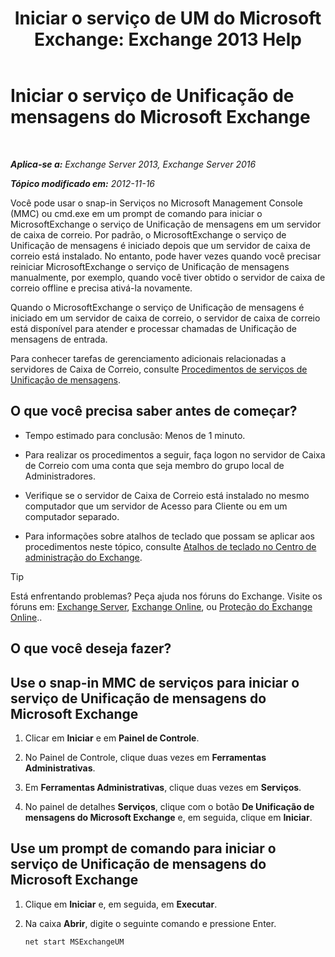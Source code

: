﻿---
title: 'Iniciar o serviço de UM do Microsoft Exchange: Exchange 2013 Help'
TOCTitle: Iniciar o serviço de Unificação de mensagens do Microsoft Exchange
ms:assetid: b54008e6-172e-4435-8516-57cff740e89c
ms:mtpsurl: https://technet.microsoft.com/pt-br/library/Bb124330(v=EXCHG.150)
ms:contentKeyID: 50556281
ms.date: 05/22/2018
mtps_version: v=EXCHG.150
ms.translationtype: MT
---

# Iniciar o serviço de Unificação de mensagens do Microsoft Exchange

 

_**Aplica-se a:** Exchange Server 2013, Exchange Server 2016_

_**Tópico modificado em:** 2012-11-16_

Você pode usar o snap-in Serviços no Microsoft Management Console (MMC) ou cmd.exe em um prompt de comando para iniciar o MicrosoftExchange o serviço de Unificação de mensagens em um servidor de caixa de correio. Por padrão, o MicrosoftExchange o serviço de Unificação de mensagens é iniciado depois que um servidor de caixa de correio está instalado. No entanto, pode haver vezes quando você precisar reiniciar MicrosoftExchange o serviço de Unificação de mensagens manualmente, por exemplo, quando você tiver obtido o servidor de caixa de correio offline e precisa ativá-la novamente.

Quando o MicrosoftExchange o serviço de Unificação de mensagens é iniciado em um servidor de caixa de correio, o servidor de caixa de correio está disponível para atender e processar chamadas de Unificação de mensagens de entrada.

Para conhecer tarefas de gerenciamento adicionais relacionadas a servidores de Caixa de Correio, consulte [Procedimentos de serviços de Unificação de mensagens](um-services-procedures-exchange-2013-help.md).

## O que você precisa saber antes de começar?

  - Tempo estimado para conclusão: Menos de 1 minuto.

  - Para realizar os procedimentos a seguir, faça logon no servidor de Caixa de Correio com uma conta que seja membro do grupo local de Administradores.

  - Verifique se o servidor de Caixa de Correio está instalado no mesmo computador que um servidor de Acesso para Cliente ou em um computador separado.

  - Para informações sobre atalhos de teclado que possam se aplicar aos procedimentos neste tópico, consulte [Atalhos de teclado no Centro de administração do Exchange](keyboard-shortcuts-in-the-exchange-admin-center-exchange-online-protection-help.md).


> [!TIP]
> Está enfrentando problemas? Peça ajuda nos fóruns do Exchange. Visite os fóruns em: <A href="https://go.microsoft.com/fwlink/p/?linkid=60612">Exchange Server</A>, <A href="https://go.microsoft.com/fwlink/p/?linkid=267542">Exchange Online</A>, ou <A href="https://go.microsoft.com/fwlink/p/?linkid=285351">Proteção do Exchange Online</A>..



## O que você deseja fazer?

## Use o snap-in MMC de serviços para iniciar o serviço de Unificação de mensagens do Microsoft Exchange

1.  Clicar em **Iniciar** e em **Painel de Controle**.

2.  No Painel de Controle, clique duas vezes em **Ferramentas Administrativas**.

3.  Em **Ferramentas Administrativas**, clique duas vezes em **Serviços**.

4.  No painel de detalhes **Serviços**, clique com o botão **De Unificação de mensagens do Microsoft Exchange** e, em seguida, clique em **Iniciar**.

## Use um prompt de comando para iniciar o serviço de Unificação de mensagens do Microsoft Exchange

1.  Clique em **Iniciar** e, em seguida, em **Executar**.

2.  Na caixa **Abrir**, digite o seguinte comando e pressione Enter.
    
        net start MSExchangeUM

